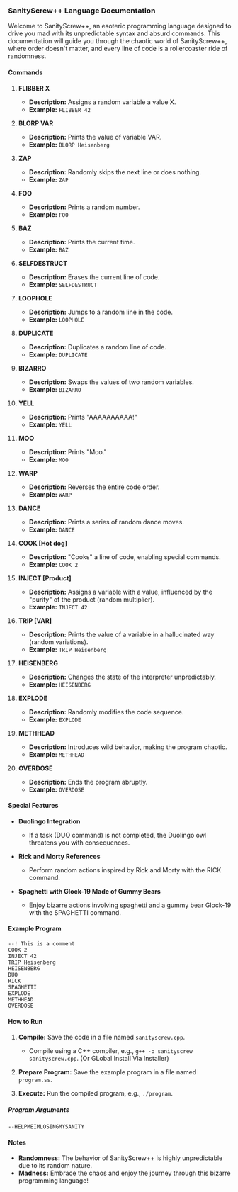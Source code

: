 ### SanityScrew++ Language Documentation

Welcome to SanityScrew++, an esoteric programming language designed to drive you mad with its unpredictable syntax and absurd commands. This documentation will guide you through the chaotic world of SanityScrew++, where order doesn't matter, and every line of code is a rollercoaster ride of randomness.

#### Commands

1. **FLIBBER X**
   - **Description:** Assigns a random variable a value X.
   - **Example:** `FLIBBER 42`

2. **BLORP VAR**
   - **Description:** Prints the value of variable VAR.
   - **Example:** `BLORP Heisenberg`

3. **ZAP**
   - **Description:** Randomly skips the next line or does nothing.
   - **Example:** `ZAP`

4. **FOO**
   - **Description:** Prints a random number.
   - **Example:** `FOO`

5. **BAZ**
   - **Description:** Prints the current time.
   - **Example:** `BAZ`

6. **SELFDESTRUCT**
   - **Description:** Erases the current line of code.
   - **Example:** `SELFDESTRUCT`

7. **LOOPHOLE**
   - **Description:** Jumps to a random line in the code.
   - **Example:** `LOOPHOLE`

8. **DUPLICATE**
   - **Description:** Duplicates a random line of code.
   - **Example:** `DUPLICATE`

9. **BIZARRO**
   - **Description:** Swaps the values of two random variables.
   - **Example:** `BIZARRO`

10. **YELL**
    - **Description:** Prints "AAAAAAAAAA!"
    - **Example:** `YELL`

11. **MOO**
    - **Description:** Prints "Moo."
    - **Example:** `MOO`

12. **WARP**
    - **Description:** Reverses the entire code order.
    - **Example:** `WARP`

13. **DANCE**
    - **Description:** Prints a series of random dance moves.
    - **Example:** `DANCE`

14. **COOK [Hot dog]**
    - **Description:** "Cooks" a line of code, enabling special commands.
    - **Example:** `COOK 2`

15. **INJECT [Product]**
    - **Description:** Assigns a variable with a value, influenced by the "purity" of the product (random multiplier).
    - **Example:** `INJECT 42`

16. **TRIP [VAR]**
    - **Description:** Prints the value of a variable in a hallucinated way (random variations).
    - **Example:** `TRIP Heisenberg`

17. **HEISENBERG**
    - **Description:** Changes the state of the interpreter unpredictably.
    - **Example:** `HEISENBERG`

18. **EXPLODE**
    - **Description:** Randomly modifies the code sequence.
    - **Example:** `EXPLODE`

19. **METHHEAD**
    - **Description:** Introduces wild behavior, making the program chaotic.
    - **Example:** `METHHEAD`

20. **OVERDOSE**
    - **Description:** Ends the program abruptly.
    - **Example:** `OVERDOSE`

#### Special Features

- **Duolingo Integration**
  - If a task (DUO command) is not completed, the Duolingo owl threatens you with consequences.
  
- **Rick and Morty References**
  - Perform random actions inspired by Rick and Morty with the RICK command.

- **Spaghetti with Glock-19 Made of Gummy Bears**
  - Enjoy bizarre actions involving spaghetti and a gummy bear Glock-19 with the SPAGHETTI command.

#### Example Program

```plaintext
--! This is a comment
COOK 2
INJECT 42
TRIP Heisenberg
HEISENBERG
DUO
RICK
SPAGHETTI
EXPLODE
METHHEAD
OVERDOSE
```

#### How to Run

1. **Compile:** Save the code in a file named `sanityscrew.cpp`.
   - Compile using a C++ compiler, e.g., `g++ -o sanityscrew sanityscrew.cpp`. (Or GLobal Install Via Installer)
   
2. **Prepare Program:** Save the example program in a file named `program.ss`.
   
3. **Execute:** Run the compiled program, e.g., `./program`.

##### Program Arguments
`--HELPMEIMLOSINGMYSANITY`
#### Notes

- **Randomness:** The behavior of SanityScrew++ is highly unpredictable due to its random nature.
- **Madness:** Embrace the chaos and enjoy the journey through this bizarre programming language!
